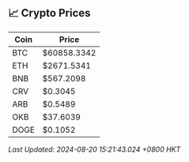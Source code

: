 ## 📈 Crypto Prices

| Coin | Price |
| ---- | ----- |
| BTC | $60858.3342 |
| ETH | $2671.5341 |
| BNB | $567.2098 |
| CRV | $0.3045 |
| ARB | $0.5489 |
| OKB | $37.6039 |
| DOGE | $0.1052 |

_Last Updated: 2024-08-20 15:21:43.024 +0800 HKT_